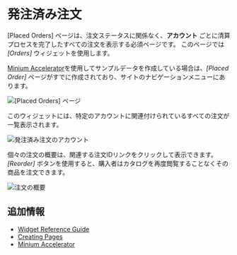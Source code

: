 # 発注済み注文

[Placed Orders] ページは、注文ステータスに関係なく、**アカウント** ごとに清算プロセスを完了したすべての注文を表示する必須ページです。 このページでは *[Orders]* ウィジェットを使用します。

[Minium Accelerator](../../starting-a-store/using-the-minium-accelerator-to-jump-start-your-b2b-store.md)を使用してサンプルデータを作成している場合は、*[Placed Order]* ページがすでに作成されており、サイトのナビゲーションメニューにあります。

![[Placed Orders] ページ](./placed-orders/images/01.png)

このウィジェットには、特定のアカウントに関連付けられているすべての注文が一覧表示されます。

![発注済み注文のアカウント](./placed-orders/images/02.png)

個々の注文の概要は、関連する注文IDリンクをクリックして表示できます。 *[Reorder]* ボタンを使用すると、購入者はカタログを再度閲覧することなくその商品を注文できます。

![注文の概要](./placed-orders/images/03.png)

## 追加情報

  - [Widget Reference Guide](../widget-reference.md)
  - [Creating Pages](https://help.liferay.com/hc/en-us/articles/360018171291-Creating-Pages)
  - [Minium Accelerator](../../starting-a-store/using-the-minium-accelerator-to-jump-start-your-b2b-store.md)
